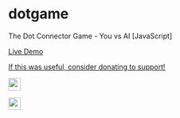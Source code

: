# dotgame
The Dot Connector Game - You vs AI [JavaScript]

[Live Demo](https://dotgame.netlify.app/)

[If this was useful, consider donating to support!](https://donate-crypto.netlify.app/)

<p>
    <a href="https://dotgame.netlify.app/"
    ><img
      src="https://img.shields.io/static/v1?message=Live%20Demo&color=brighgreen"
      height="25"
  /></a>
    
<a href="https://donate-crypto.netlify.app/"
    ><img
      src="https://img.shields.io/static/v1?label=Was%20this%20useful?&message=Please%20consider%20donating%20to%20support!&color=brighgreen"
      height="25"
  /></a>
  </p>
